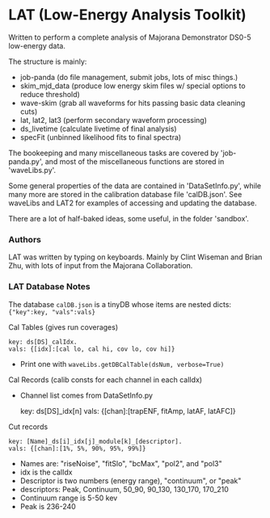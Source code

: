 # LAT (Low-Energy Analysis Toolkit)

Written to perform a complete analysis of Majorana Demonstrator DS0-5 low-energy data.

The structure is mainly:
- job-panda (do file management, submit jobs, lots of misc things.)
- skim_mjd_data (produce low energy skim files w/ special options to reduce threshold)
- wave-skim (grab all waveforms for hits passing basic data cleaning cuts)
- lat, lat2, lat3 (perform secondary waveform processing)
- ds_livetime (calculate livetime of final analysis)
- specFit (unbinned likelihood fits to final spectra)

The bookeeping and many miscellaneous tasks are covered by 'job-panda.py', and most of the miscellaneous functions are stored in 'waveLibs.py'.  

Some general properties of the data are contained in 'DataSetInfo.py', while many more are stored in the calibration database file 'calDB.json'.  See waveLibs and LAT2 for examples of accessing and updating the database.

There are a lot of half-baked ideas, some useful, in the folder 'sandbox'.

### Authors

LAT was written by typing on keyboards.  Mainly by Clint Wiseman and Brian Zhu, with lots of input from the Majorana Collaboration.

### LAT Database Notes

The database `calDB.json` is a tinyDB whose items are nested dicts: `{"key":key, "vals":vals}`

Cal Tables (gives run coverages)

    key: ds[DS]_calIdx.
    vals: {[idx]:[cal lo, cal hi, cov lo, cov hi]}

- Print one with `waveLibs.getDBCalTable(dsNum, verbose=True)`

Cal Records (calib consts for each channel in each calIdx)
- Channel list comes from DataSetInfo.py

    key: ds[DS]_idx[n]
    vals: {[chan]:[trapENF, fitAmp, latAF, latAFC]}


Cut records

    key: [Name]_ds[i]_idx[j]_module[k]_[descriptor].
    vals: {[chan]:[1%, 5%, 90%, 95%, 99%]}

- Names are: "riseNoise", "fitSlo", "bcMax", "pol2", and "pol3"
- idx is the calIdx
- Descriptor is two numbers (energy range), "continuum", or "peak"
- descriptors: Peak, Continuum, 50_90, 90_130, 130_170, 170_210
- Continuum range is 5-50 kev
- Peak is 236-240

